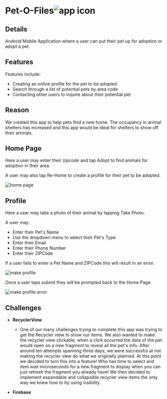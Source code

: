 # Pet-O-Files![app icon](./.github/readme-images/app_logo.png) 

## Details
Android Mobile Application where a user can put their pet up for adoption or adopt a pet. 

## Features

Features include:
* Creating an online profile for the pet to be adopted
* Search through a list of potential pets by area code
* Contacting other users to inquire about their potential pet

## Reason
We created this app to help pets find a new home. The occupancy in animal shelters has increased and this
app would be ideal for shelters to show off their animals. 

## Home Page

Here a user may enter their zipcode and tap Adopt to find animals for adoption in their area.

A user may also tap Re-Home to create a profile for their pet to be adopted.

![home page](./.github/readme-images/home_page.jpg)

## Profile

Here a user may take a photo of their animal by tapping Take Photo.

A user may:
* Enter their Pet's Name
* Use the dropdown menu to select their Pet's Type
* Enter their Email
* Enter their Phone Number
* Enter their ZIPCode

If a user fails to enter a Pet Name and ZIPCode this will result in an error.

![make profile](./.github/readme-images/make_profile.jpg)

Once a user taps submit they will be prompted back to the Home Page.

![make profile error](./.github/readme-images/make_profile_error.jpg)

## Challenges

* **RecyclerView**

  - One of our many challenges trying to complete this app was trying to get the Recycler view to show our items. We also wanted to make the recycler view clickable, when a click occurred the data of the pet would open on a new fragment to reveal all the pet's info. After around ten attempts spanning three days, we were successful at not making the recycler view do what we originally planned. At       this point we decided to turn this into a feature! Who has time to select and item wait microseconds for a new fragment to display when you can just refresh the fragment you already have! We then decided to implement expandable and collapsible recycler view items the only way we knew how to by using visibility.

* **Firebase**




